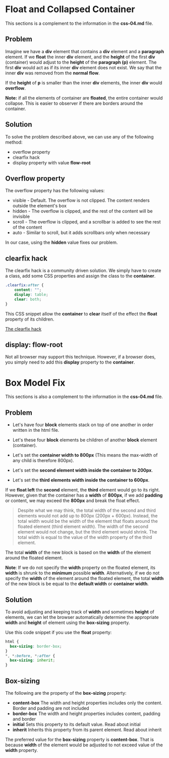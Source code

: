 Float and Collapsed Container
=============================

This sections is a complement to the information in the **css-04.md** file.

Problem
-------

Imagine we have a **div** element that contains a **div** element and a **paragraph** element.
If we **float** the inner **div** element, and the **height** of the first **div** (container) would adjust to the **height** of the **paragraph (p)** element. The first **div** would act as if its inner **div** element does not exist. We say that the inner **div** was removed from the **normal flow**.

If the **height** of **p** is smaller than the inner **div** elements, the inner **div** would **overflow**.

**Note:** if all the elements of container are **floated**, the entire container would collapse. This is easier to observer if there are borders around the container.


Solution
--------

To solve the problem described above, we can use any of the following method:
+ overflow property
+ clearfix hack
+ display property with value **flow-root**


Overflow property
-----------------

The overflow property has the following values:

+ visible - Default. The overflow is not clipped. The content renders outside the element's box
+ hidden - The overflow is clipped, and the rest of the content will be invisible
+ scroll - The overflow is clipped, and a scrollbar is added to see the rest of the content
+ auto - Similar to scroll, but it adds scrollbars only when necessary

In our case, using the **hidden** value fixes our problem.


clearfix hack
-------------

The clearfix hack is a community driven solution. We simply have to create a class, add some CSS properties and assign the class to the **container**.

```css
.clearfix:after {
    content: "";
    display: table;
    clear: both;
}
```
This CSS snippet allow the **container** to **clear** itself of the effect the **float** property of its children.

[The clearfix hack](https://css-tricks.com/snippets/css/clear-fix)

display: flow-root
------------------

Not all browser may support this technique. However, if a browser does, you simply need to add this **display** property to the **container**.


Box Model Fix
=============

This sections is also a complement to the information in the **css-04.md** file.

Problem
-------

+ Let's have four **block** elements stack on top of one another in order written in the html file.
+ Let's these four **block** elements be children of another **block** element (container).
+ Let's set the **container width to 800px** (This means the max-width of any child is therefore 800px).


+ Let's set the **second element width inside the container to 200px**.
+ Let's set the **third elements width inside the container to 600px**.

If we **float left** the **second** element, the **third** element would go to its right. However, given that the container has a **width** of **800px**, if we add **padding** or content, we may exceed the **800px** and break the float effect.

> Despite what we may think, the total width of the second and third elements would not add up to 800px (200px + 600px).
Instead, the total width would be the width of the element that floats around the floated element (third element width).
The width of the second element would not change, but the third element would shrink. The total width is equal to the value of the width property of the third element.

The total **width** of the new block is based on the **width** of the element around the floated element.

**Note**: If we do not specify the **width** property on the floated element, its **width** is shrunk to the **minimum** possible **width**. Alternatively, if we do not specify the **width** of the element around the floated element, the total **width** of the new block is be equal to the **default width** or **container width**.

Solution
--------
To avoid adjusting and keeping track of **width** and sometimes **height** of elements, we can let the browser automatically determine the appropriate **width** and **height** of element using the **box-sizing** property.

Use this code snippet if you use the **float** property:

```css
html {
  box-sizing: border-box;
}
*, *:before, *:after {
  box-sizing: inherit;
}
```

Box-sizing
----------
The following are the property of the **box-sizing** property:

+ **content-box** The width and height properties includes only the content. Border and padding are not included
+ **border-box** The width and height properties includes content, padding and border
+ **initial** Sets this property to its default value. Read about initial
+ **inherit** Inherits this property from its parent element. Read about inherit

The preferred value for the **box-sizing** property is **content-box**. That is because **width** of the element would be adjusted to not exceed value of the **width** property.
